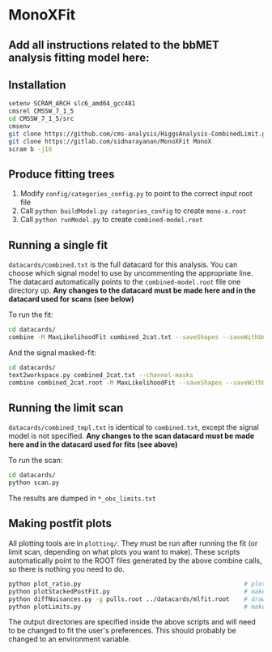 # MonoXFit


## Add all instructions related to the bbMET analysis fitting model here: 



## Installation

```bash
setenv SCRAM_ARCH slc6_amd64_gcc481
cmsrel CMSSW_7_1_5
cd CMSSW_7_1_5/src
cmsenv
git clone https://github.com/cms-analysis/HiggsAnalysis-CombinedLimit.git HiggsAnalysis/CombinedLimit
git clone https://gitlab.com/sidnarayanan/MonoXFit MonoX
scram b -j16
```

## Produce fitting trees

1. Modify `config/categories_config.py` to point to the correct input root file
2. Call `python buildModel.py categories_config` to create `mono-x.root`
3. Call `python runModel.py` to create `combined-model.root`

## Running a single fit

`datacards/combined.txt` is the full datacard for this analysis. You can choose which signal model to use by uncommenting the appropriate line. The datacard automatically points to the `combined-model.root` file one directory up. **Any changes to the datacard must be made here and in the datacard used for scans (see below)**

To run the fit:

```bash
cd datacards/
combine -M MaxLikelihoodFit combined_2cat.txt --saveShapes --saveWithUncertainties
```

And the signal masked-fit:

```bash
cd datacards/
text2workspace.py combined_2cat.txt --channel-masks
combine combined_2cat.root -M MaxLikelihoodFit --saveShapes --saveWithUncertainties --setPhysicsModelParameters mask_tight_sig=1,mask_loose_sig=1
```

## Running the limit scan

`datacards/combined_tmpl.txt` is identical to `combined.txt`, except the signal model is not specified. **Any changes to the scan datacard must be made here and in the datacard used for fits (see above)**

To run the scan:

```bash
cd datacards/
python scan.py
```

The results are dumped in `*_obs_limits.txt`

## Making postfit plots

All plotting tools are in `plotting/`. They must be run after running the fit (or limit scan, depending on what plots you want to make). These scripts automatically point to the ROOT files generated by the above combine calls, so there is nothing you need to do.

```bash
python plot_ratio.py                                             # plots the xfer factors - no need to rerun now that the inputs are finalized
python plotStackedPostFit.py                                     # makes the stack plots with prefit and postfit comparisons to data
python diffNuisances.py -g pulls.root ../datacards/mlfit.root    # draws the pulls plot
python plotLimits.py                                             # makes the limit plots (both sigma and sigma/sigma_theory)
```

The output directories are specified inside the above scripts and will need to be changed to fit the user's preferences. This should probably be changed to an environment variable.

